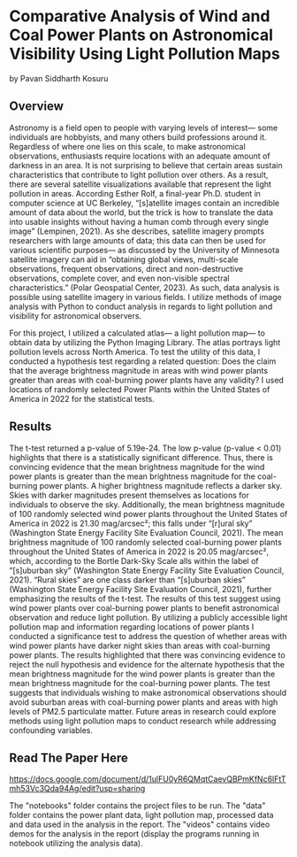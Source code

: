 # Comparative Analysis of Wind and Coal Power Plants on Astronomical Visibility Using Light Pollution Maps
by Pavan Siddharth Kosuru

## Overview
  Astronomy is a field open to people with varying levels of interest— some individuals are hobbyists, and many others build professions around it. Regardless of where one lies on this scale, to make astronomical observations, enthusiasts require locations with an adequate amount of darkness in an area. It is not surprising to believe that certain areas sustain characteristics that contribute to light pollution over others. As a result, there are several satellite visualizations available that represent the light pollution in areas. According Esther Rolf, a final-year Ph.D. student in computer science at UC Berkeley, “[s]atellite images contain an incredible amount of data about the world, but the trick is how to translate the data into usable insights without having a human comb through every single image” (Lempinen, 2021). As she describes, satellite imagery prompts researchers with large amounts of data; this data can then be used for various scientific purposes— as discussed by the University of Minnesota satellite imagery can aid in “obtaining global views, multi-scale observations, frequent observations, direct and non-destructive observations, complete cover, and even non-visible spectral characteristics.” (Polar Geospatial Center, 2023). As such, data analysis is possible using satellite imagery in various fields. I utilize methods of image analysis with Python to conduct analysis in regards to light pollution and visibility for astronomical observers. 
  
  For this project, I utilized a calculated atlas— a light pollution map— to obtain data by utilizing the Python Imaging Library. The atlas portrays light pollution levels across North America. To test the utility of this data, I conducted a hypothesis test regarding a related question: Does the claim that the average brightness magnitude in areas with wind power plants greater than areas with coal-burning power plants have any validity? I used locations of randomly selected Power Plants within the United States of America in 2022 for the statistical tests. 

## Results
  The t-test returned a p-value of 5.19e-24. The low p-value (p-value < 0.01) highlights that there is a statistically significant difference. Thus, there is convincing evidence that the mean brightness magnitude for the wind power plants is greater than the mean brightness magnitude for the coal-burning power plants. A higher brightness magnitude reflects a darker sky. Skies with darker magnitudes present themselves as locations for individuals to observe the sky. Additionally, the mean brightness magnitude of 100 randomly selected wind power plants throughout the United States of America in 2022 is 21.30 mag/arcsec²; this falls under “[r]ural sky” (Washington State Energy Facility Site Evaluation Council, 2021). The mean brightness magnitude of 100 randomly selected coal-burning power plants throughout the United States of America in 2022 is 20.05 mag/arcsec², which, according to the Bortle Dark-Sky Scale alls within the label of “[s]uburban sky” (Washington State Energy Facility Site Evaluation Council, 2021). “Rural skies” are one class darker than “[s]uburban skies” (Washington State Energy Facility Site Evaluation Council, 2021), further emphasizing the results of the t-test. The results of this test suggest using wind power plants over coal-burning power plants to benefit astronomical observation and reduce light pollution.
  By utilizing a publicly accessible light pollution map and information regarding locations of power plants I conducted a significance test to address the question of whether areas with wind power plants have darker night skies than areas with coal-burning power plants. The results highlighted that there was convincing evidence to reject the null hypothesis and evidence for the alternate hypothesis that the mean brightness magnitude for the wind power plants is greater than the mean brightness magnitude for the coal-burning power plants. The test suggests that individuals wishing to make astronomical observations should avoid suburban areas with coal-burning power plants and areas with high levels of PM2.5 particulate matter. Future areas in research could explore methods using light pollution maps to conduct research while addressing confounding variables.

## Read The Paper Here
https://docs.google.com/document/d/1ulFU0yR6QMqtCaevQBPmKfNc6lFtTmh53Vc3Qda94Ag/edit?usp=sharing

  
The "notebooks" folder contains the project files to be run.
The "data" folder contains the power plant data, light pollution map, processed data and data used in the analysis in the report.
The "videos" contains video demos for the analysis in the report (display the programs running in notebook utilizing the analysis data).
